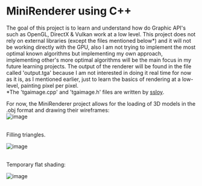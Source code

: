 # MiniRenderer using C++
The goal of this project is to learn and understand how do Graphic API's such as OpenGL, DirectX & Vulkan work at a low level.
This project does not rely on external libraries (except the files mentioned below*) and it will not be working directly with the GPU, also I am not trying to implement the most optimal known algorithms but implementing my own approach, implementing other's more optimal algorithms will be the main focus in my future learning projects. The output of the renderer will be found in the file called
'output.tga' because I am not interested in doing it real time for now as it is, as I mentioned earlier, just to learn the basics of rendering at a low-level, painting pixel per pixel.
<br />
*The 'tgaimage.cpp' and 'tgaimage.h' files are written by [ssloy](https://github.com/ssloy).


For now, the MiniRenderer project allows for the loading of 3D models in the .obj format and drawing their wireframes:
<br />
![image](https://github.com/iago-cpalmer/MiniRenderer/assets/68129919/5281bd68-64a3-480a-af2e-45e11a257c2a)

<br />
Filling triangles.
<br />

![image](https://github.com/iago-cpalmer/MiniRenderer/assets/68129919/9a46843f-5134-4f24-88b7-e92f0329b134)

<br />
Temporary flat shading:
<br/>

![image](https://github.com/iago-cpalmer/MiniRenderer/assets/68129919/817fc112-3f51-45fc-aaf3-864838ab2724)





